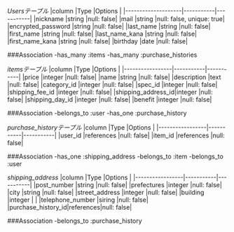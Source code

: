 *Usersテーブル*
|column              |Type       |Options    |
|--------------------|-----------|-----------|
|nickname            |string     |null: false|
|mail                |string     |null: false, unique: true|
|encrypted_password  |string     |null: false|
|last_name           |string     |null: false|
|first_name          |string     |null: false|
|last_name_kana      |string     |null: false|
|first_name_kana     |string     |null: false|
|birthday            |date       |null: false|

###Association
-has_many :items
-has_many  :purchase_histories



*itemsテーブル*
|column           |Type       |Options    |
|-----------------|-----------|-----------|
|price            |integer    |null: false|
|name             |string     |null: false|
|description      |text       |null: false|
|category_id      |integer    |null: false|
|spec_id          |integer    |null: false|
|shipping_fee_id  |integer    |null: false|
|shipping_address_id|integer    |null: false|
|shipping_day_id  |integer    |null: false|
|benefit          |integer    |null: false|

###Association
-belongs_to :user
-has_one :purchase_history


*purchase_historyテーブル*
|column           |Type       |Options    |
|-----------------|-----------|-----------|
|user_id          |references |null: false|
|item_id          |references |null: false|

###Association
-has_one :shipping_address
-belongs_to :item
-belongs_to :user


*shipping_address*
|column           |Type       |Options    |
|-----------------|-----------|-----------|
|post_number      |string     |null: false|
|prefectures      |integer    |null: false|
|city             |string     |null: false|
|street_address   |integer    |null: false|
|building         |integer    |           |
|telephone_number |siring     |null: false|
|purchase_history_id|references|null: false|

###Association
-belongs_to :purchase_history


<!-- *comments*
|column           |Type       |Options    |
|-----------------|-----------|-----------|
|content          |text       |null: false| -->
<!-- 
###Association
-
- -->